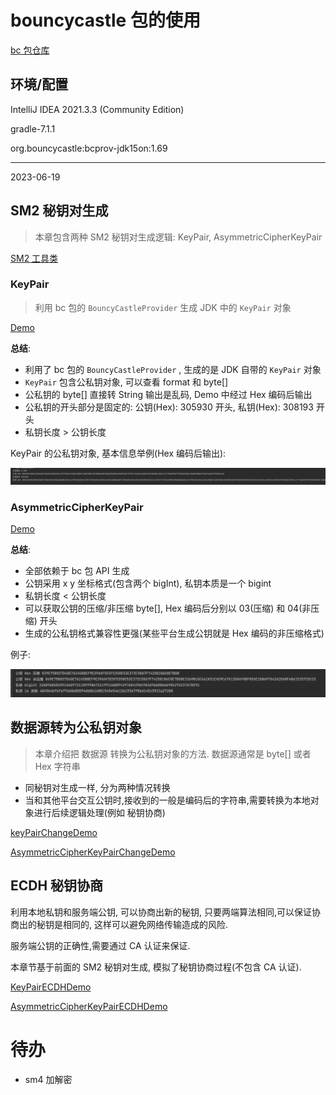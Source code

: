 # bouncycastle 包的使用

[bc 包仓库](https://mvnrepository.com/artifact/org.bouncycastle/bcprov-jdk15on)

## 环境/配置

IntelliJ IDEA 2021.3.3 (Community Edition)

gradle-7.1.1

org.bouncycastle:bcprov-jdk15on:1.69

---
2023-06-19

## SM2 秘钥对生成
> 本章包含两种 SM2 秘钥对生成逻辑: KeyPair, AsymmetricCipherKeyPair

[SM2 工具类](src/main/java/util/SM2Util.java)

### KeyPair 

> 利用 bc 包的 `BouncyCastleProvider` 生成 JDK 中的 `KeyPair` 对象

[Demo](src/main/java/Demo.java)

**总结**:

- 利用了 bc 包的 `BouncyCastleProvider` , 生成的是 JDK 自带的 `KeyPair` 对象
- `KeyPair` 包含公私钥对象, 可以查看 format 和 byte[]
- 公私钥的 byte[] 直接转 String 输出是乱码, Demo 中经过 Hex 编码后输出
- 公私钥的开头部分是固定的: 公钥(Hex): 305930 开头, 私钥(Hex): 308193 开头
- 私钥长度 > 公钥长度

KeyPair 的公私钥对象, 基本信息举例(Hex 编码后输出):

<img src='img/img_keypair.png'>

### AsymmetricCipherKeyPair

[Demo](src/main/java/Demo.java)

**总结**:

- 全部依赖于 bc 包 API 生成
- 公钥采用 x y 坐标格式(包含两个 bigInt), 私钥本质是一个 bigint
- 私钥长度 < 公钥长度
- 可以获取公钥的压缩/非压缩 byte[], Hex 编码后分别以 03(压缩) 和 04(非压缩) 开头
- 生成的公私钥格式兼容性更强(某些平台生成公钥就是 Hex 编码的非压缩格式)

例子:

<img src='img/img_sm2_keypair.png'>

## 数据源转为公私钥对象
>  本章介绍把 数据源 转换为公私钥对象的方法. 数据源通常是 byte[] 或者 Hex 字符串

- 同秘钥对生成一样, 分为两种情况转换
- 当和其他平台交互公钥时,接收到的一般是编码后的字符串,需要转换为本地对象进行后续逻辑处理(例如 秘钥协商)

[keyPairChangeDemo](src/main/java/Demo.java)

[AsymmetricCipherKeyPairChangeDemo](src/main/java/Demo.java)


## ECDH 秘钥协商

利用本地私钥和服务端公钥, 可以协商出新的秘钥, 只要两端算法相同,可以保证协商出的秘钥是相同的, 这样可以避免网络传输造成的风险.

服务端公钥的正确性,需要通过 CA 认证来保证. 

本章节基于前面的 SM2 秘钥对生成, 模拟了秘钥协商过程(不包含 CA 认证).


[KeyPairECDHDemo](src/main/java/Demo.java)

[AsymmetricCipherKeyPairECDHDemo](src/main/java/Demo.java)


# 待办

- sm4 加解密

